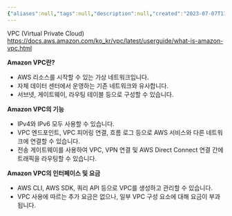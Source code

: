 ```yaml
---
{"aliases":null,"tags":null,"description":null,"created":"2023-07-07T11:53:33","updated":"2023-07-15T21:33:03","title":"VPC (Virtual Private Cloud)","dg-publish":true,"permalink":"/docs/VPC (Virtual Private Cloud)/","dgPassFrontmatter":true}
---
```


VPC (Virtual Private Cloud)  
https://docs.aws.amazon.com/ko_kr/vpc/latest/userguide/what-is-amazon-vpc.html

**Amazon VPC란?**

- AWS 리소스를 시작할 수 있는 가상 네트워크입니다.
- 자체 데이터 센터에서 운영하는 기존 네트워크와 유사합니다.
- 서브넷, 게이트웨이, 라우팅 테이블 등으로 구성할 수 있습니다.

**Amazon VPC의 기능**

- IPv4와 IPv6 모두 사용할 수 있습니다.
- VPC 엔드포인트, VPC 피어링 연결, 흐름 로그 등으로 AWS 서비스와 다른 네트워크에 연결할 수 있습니다.
- 전송 게이트웨이를 사용하여 VPC, VPN 연결 및 AWS Direct Connect 연결 간에 트래픽을 라우팅할 수 있습니다.

**Amazon VPC의 인터페이스 및 요금**

- AWS CLI, AWS SDK, 쿼리 API 등으로 VPC를 생성하고 관리할 수 있습니다.
- VPC 사용에 따르는 추가 요금은 없으나, 일부 VPC 구성 요소에 대해 요금이 부과됩니다.

[](https://edgeservices.bing.com/edgesvc/chat?udsframed=1&form=SHORUN&clientscopes=chat,noheader,channelstable,&shellsig=712bce70ae8559f2417735a5f2501467eceb6b6b&setlang=en-US&lightschemeovr=1#sjevt|Discover.Chat.Feedback.Positive|https://docs.aws.amazon.com/ko_kr/vpc/latest/userguide/what-is-amazon-vpc.html)[](https://edgeservices.bing.com/edgesvc/chat?udsframed=1&form=SHORUN&clientscopes=chat,noheader,channelstable,&shellsig=712bce70ae8559f2417735a5f2501467eceb6b6b&setlang=en-US&lightschemeovr=1#sjevt|Discover.Chat.Feedback.Negative|https://docs.aws.amazon.com/ko_kr/vpc/latest/userguide/what-is-amazon-vpc.html)
